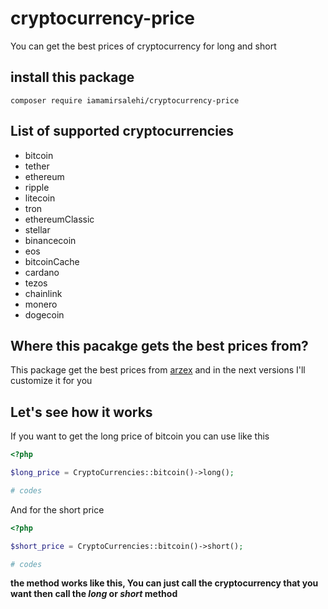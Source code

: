 # cryptocurrency-price
You can get the best prices of cryptocurrency for long and short

## install this package

```
composer require iamamirsalehi/cryptocurrency-price
```

## List of supported cryptocurrencies

* bitcoin
* tether
* ethereum
* ripple
* litecoin
* tron
* ethereumClassic
* stellar
* binancecoin
* eos
* bitcoinCache
* cardano
* tezos
* chainlink
* monero
* dogecoin

## Where this pacakge gets the best prices from?

This package get the best prices from [arzex](https://arzex.io/) and in the next versions I'll customize it for you

## Let's see how it works

If you want to get the long price of bitcoin you can use like this

```php
<?php

$long_price = CryptoCurrencies::bitcoin()->long();

# codes
```
And for the short price

```php
<?php

$short_price = CryptoCurrencies::bitcoin()->short();

# codes
```

**the method works like this, You can just call the cryptocurrency that you want then call the _long_ or _short_ method**